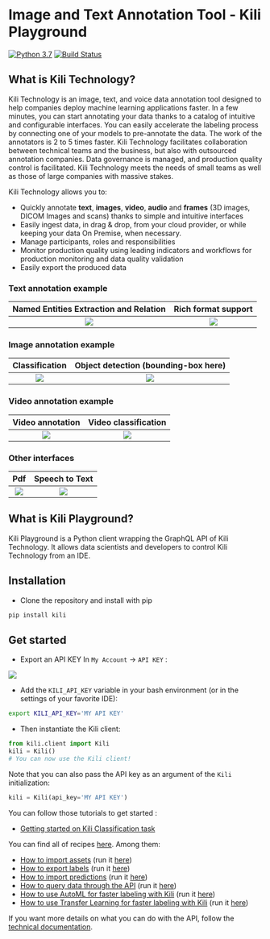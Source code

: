 # Image and Text Annotation Tool - Kili Playground

[![Python 3.7](https://img.shields.io/badge/python-3.7-blue.svg)](https://www.python.org/downloads/release/python-370/)
[![Build Status](https://travis-ci.org/kili-technology/kili-playground.svg?branch=master)](https://travis-ci.org/kili-technology/kili-playground)

## What is Kili Technology?

Kili Technology is an image, text, and voice data annotation tool designed to help companies deploy machine learning applications faster. In a few minutes, you can start annotating your data thanks to a catalog of intuitive and configurable interfaces. You can easily accelerate the labeling process by connecting one of your models to pre-annotate the data. The work of the annotators is 2 to 5 times faster. Kili Technology facilitates collaboration between technical teams and the business, but also with outsourced annotation companies. Data governance is managed, and production quality control is facilitated. Kili Technology meets the needs of small teams as well as those of large companies with massive stakes.

Kili Technology allows you to:

- Quickly annotate **text**, **images**, **video**, **audio** and **frames** (3D images, DICOM Images and scans) thanks to simple and intuitive interfaces
- Easily ingest data, in drag & drop, from your cloud provider, or while keeping your data On Premise, when necessary.
- Manage participants, roles and responsibilities
- Monitor production quality using leading indicators and workflows for production monitoring and data quality validation
- Easily export the produced data

### Text annotation example

|   Named Entities Extraction and Relation    |        Rich format support         |
| :-----------------------------------------: | :--------------------------------: |
| ![](./recipes/img/relations-extraction.png) | ![](./recipes/img/rich_text_4.png) |

### Image annotation example

|                Classification                | Object detection (bounding-box here) |
| :------------------------------------------: | :----------------------------------: |
| ![](./recipes/img/classification_nested.png) | ![](./recipes/img/bounding-box.png)  |

### Video annotation example

|                Video annotation                |        Video classification         |
| :--------------------------------------------: | :---------------------------------: |
| ![](./recipes/img/video_multi-frames_bbox.png) | ![](./recipes/img/video_nested.png) |

### Other interfaces

|              Pdf               |                 Speech to Text                  |
| :----------------------------: | :---------------------------------------------: |
| ![](./recipes/img/pdf_ner.png) | ![](./recipes/img/speech_to_text_interface.png) |

## What is Kili Playground?

Kili Playground is a Python client wrapping the GraphQL API of Kili Technology.
It allows data scientists and developers to control Kili Technology from an IDE.

## Installation

- Clone the repository and install with pip

```bash
pip install kili
```

## Get started

- Export an API KEY In `My Account` -> `API KEY` :

![](./recipes/img/api_key.gif)

- Add the `KILI_API_KEY` variable in your bash environment (or in the settings of your favorite IDE):
```bash
export KILI_API_KEY='MY API KEY'
```


- Then instantiate the Kili client:
```python
from kili.client import Kili
kili = Kili()
# You can now use the Kili client!
```
Note that you can also pass the API key as an argument of the `Kili` initialization:
```python
kili = Kili(api_key='MY API KEY')
```


You can follow those tutorials to get started :

- [Getting started on Kili Classification task](recipes/getting-started/getting_started-image_classification.ipynb)
<!-- - Getting started on Kili Object Detection task
- Getting started on Kili Named Entities Recognition task
- Getting started on Kili Speech to Text task -->

You can find all of recipes [here](/recipes/). Among them:

- [How to import assets](https://github.com/kili-technology/kili-playground/blob/master/recipes/import_assets.ipynb) (run it [here](https://colab.research.google.com/github/kili-technology/kili-playground/blob/master/recipes/import_assets.ipynb))
- [How to export labels](https://github.com/kili-technology/kili-playground/blob/master/recipes/export_labels.ipynb) (run it [here](https://colab.research.google.com/github/kili-technology/kili-playground/blob/master/recipes/export_labels.ipynb))
- [How to import predictions](https://github.com/kili-technology/kili-playground/blob/master/recipes/import_predictions.ipynb) (run it [here](https://colab.research.google.com/github/kili-technology/kili-playground/blob/master/recipes/import_predictions.ipynb))
- [How to query data through the API](https://github.com/kili-technology/kili-playground/blob/master/recipes/query_methods.ipynb) (run it [here](https://colab.research.google.com/github/kili-technology/kili-playground/blob/master/recipes/query_methods.ipynb))
- [How to use AutoML for faster labeling with Kili](https://github.com/kili-technology/kili-playground/blob/master/recipes/automl_text_classification.ipynb) (run it [here](https://colab.research.google.com/github/kili-technology/kili-playground/blob/master/recipes/automl_text_classification.ipynb))
- [How to use Transfer Learning for faster labeling with Kili](https://github.com/kili-technology/kili-playground/blob/master/recipes/transfer_learning_with_yolo.ipynb) (run it [here](https://colab.research.google.com/github/kili-technology/kili-playground/blob/master/recipes/transfer_learning_with_yolo.ipynb))

If you want more details on what you can do with the API, follow the [technical documentation](https://cloud.kili-technology.com/docs/python-graphql-api/python-api).
